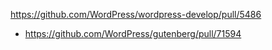 https://github.com/WordPress/wordpress-develop/pull/5486

* https://github.com/WordPress/gutenberg/pull/71594
